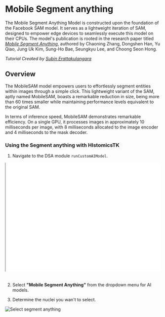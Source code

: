 # Mobile Segment anything

The Mobile Segment Anything Model is constructed upon the foundation of the Facebook SAM model. It serves as a lightweight iteration of SAM, designed to empower edge devices to seamlessly execute this model on their CPUs. The model's publication is rooted in the research paper titled *[Mobile Segment Anything](https://arxiv.org/pdf/2306.14289.pdf)*, authored by Chaoning Zhang, Dongshen Han, Yu Qiao, Jung Uk Kim, Sung-Ho Bae, Seungkyu Lee, and Choong Seon Hong.

*Tutorial Created by [Subin Erattakulangara](www.subinek.com)*

## Overview
The MobileSAM model empowers users to effortlessly segment entities within images through a simple click. This lightweight variant of the SAM, aptly named MobileSAM, boasts a remarkable reduction in size, being more than 60 times smaller while maintaining performance levels equivalent to the original SAM.

In terms of inference speed, MobileSAM demonstrates remarkable efficiency. On a single GPU, it processes images in approximately 10 milliseconds per image, with 8 milliseconds allocated to the image encoder and 4 milliseconds to the mask decoder.

### Using the Segment anything with HIstomicsTK

1. Navigate to the DSA module `runCustomAIModel`.

![Navigate to DSA adapter](../media/show-histomicstk.gif)
&nbsp;

2. Select **"Mobile Segment Anything"** from the dropdown menu for AI models.
&nbsp;

3. Determine the nuclei you wan't to select.

![Select segment anything]()